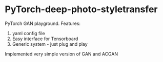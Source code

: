 # PyTorch-deep-photo-styletransfer
PyTorch GAN playground. 
Features:
1. yaml config file
2. Easy interface for Tensorboard
3. Generic system - just plug and play
 
 Implemented very simple version of GAN and ACGAN
